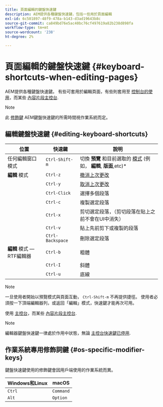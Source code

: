 ```yaml
---
title: 頁面編輯的鍵盤快速鍵
description: AEM提供各種鍵盤快速鍵，包括一些用於頁面編輯
exl-id: 6c501897-48f9-478a-b143-d3ad19643b8c
source-git-commit: ca849bd76e5ac40bc76cf497619a82b238d898fa
workflow-type: tm+mt
source-wordcount: '238'
ht-degree: 2%

---
```


# 頁面編輯的鍵盤快速鍵 {#keyboard-shortcuts-when-editing-pages}

AEM提供各種鍵盤快速鍵。 有些可套用於編輯頁面，有些則套用至 [控制台的使用](/help/sites-cloud/authoring/getting-started/keyboard-shortcuts.md)，而某些 [內容片段主控台](/help/sites-cloud/administering/content-fragments/content-fragments-console-keyboard-shortcuts.md).

>[!NOTE]
>
>此 [修飾鍵](#os-specific-modifier-keys) AEM鍵盤快速鍵的所需時間視作業系統而定。

## 編輯鍵盤快速鍵 {#editing-keyboard-shortcuts}

| 位置 | 快速鍵 | 說明 |
|---|---|---|
| 任何編輯窗口模式 | `Ctrl-Shift-m` | 切換 **預覽** 和目前選取的 [模式](/help/sites-cloud/authoring/fundamentals/environment-tools.md#page-modes)</a> (例如， **編輯**, **版面**,etc)* |
| **編輯** 模式 | `Ctrl-z` | [撤消上次更改](/help/sites-cloud/authoring/fundamentals/editing-content.md#undoing-and-redoing-page-edits) |
|  | `Ctrl-y` | [取消上次更改](/help/sites-cloud/authoring/fundamentals/editing-content.md#undoing-and-redoing-page-edits) |
|  | `Ctrl-Click` | 選擇多個段落 |
|  | `Ctrl-c` | 複製選定段落 |
|  | `Ctrl-x` | 剪切選定段落，（剪切段落在貼上之前不會在UI中消失） |
|  | `Ctrl-v` | 貼上先前剪下或複製的段落 |
|  | `Ctrl-Backspace` | 刪除選定段落 |
| **編輯** 模式 — RTF編輯器 | `Ctrl-b` | 粗體 |
|  | `Ctrl-I` | 斜體 |
|  | `Ctrl-u` | 底線 |

>[!NOTE]
>
>一旦使用者開始以預覽模式與頁面互動， `Ctrl-Shift-m` 不再提供捷徑。 使用者必須按一下頂端編輯器列，或返回「編輯」模式，快速鍵才能再次可用。

使用 [主控台](/help/sites-cloud/authoring/getting-started/keyboard-shortcuts.md)，而某些 [內容片段主控台](/help/sites-cloud/administering/content-fragments/content-fragments-console-keyboard-shortcuts.md).

>[!NOTE]
>
>編輯器鍵盤快速鍵一律處於作用中狀態，無論 [主控台快速鍵已停用](/help/sites-cloud/authoring/getting-started/keyboard-shortcuts.md#deactivating-keyboard-shortcuts).

## 作業系統專用修飾詞鍵 {#os-specific-modifier-keys}

鍵盤快速鍵使用的修飾鍵會因用戶端使用的作業系統而異。

| Windows和Linux | macOS |
|---|---|
| `Ctrl` | `Command` |
| `Alt` | `Option` |
